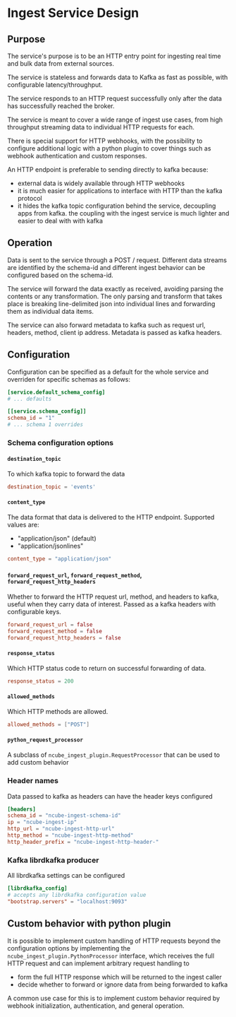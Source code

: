 # Ingest Service Design

## Purpose

The service's purpose is to be an HTTP entry point for ingesting real time and bulk data from
external sources.

The service is stateless and forwards data to Kafka as fast as possible, with configurable
latency/throughput.

The service responds to an HTTP request successfully only after the data has successfully
reached the broker.

The service is meant to cover a wide range of ingest use cases, from high throughput streaming
data to individual HTTP requests for each.

There is special support for HTTP webhooks, with the possibility to configure additional
logic with a python plugin to cover things such as webhook authentication and custom
responses.

An HTTP endpoint is preferable to sending directly to kafka because:
* external data is widely available through HTTP webhooks
* it is much easier for applications to interface with HTTP than the kafka protocol
* it hides the kafka topic configuration behind the service, decoupling apps from kafka. the
  coupling with the ingest service is much lighter and easier to deal with with kafka

## Operation

Data is sent to the service through a POST /<schema-id> request. Different data streams
are identified by the schema-id and different ingest behavior can be configured based on the
schema-id.

The service will forward the data exactly as received, avoiding parsing the contents or any
transformation. The only parsing and transform that takes place is breaking line-delimited json
into individual lines and forwarding them as individual data items. 

The service can also forward metadata to kafka such as request url, headers, method, client ip
address. Metadata is passed as kafka headers.

## Configuration

Configuration can be specified as a default for the whole service and overriden for specific
schemas as follows:

```toml
[service.default_schema_config]
# ... defaults

[[service.schema_config]]
schema_id = "1"
# ... schema 1 overrides
```

### Schema configuration options

#### `destination_topic`

To which kafka topic to forward the data

```toml
destination_topic = 'events'
```

#### `content_type`

The data format that data is delivered to the HTTP endpoint. Supported values are:
* "application/json" (default)
* "application/jsonlines"

```toml
content_type = "application/json"
```

#### `forward_request_url`, `forward_request_method`, `forward_request_http_headers`

Whether to forward the HTTP request url, method, and headers to kafka, useful when they carry
data of interest. Passed as a kafka headers with configurable keys.

```toml
forward_request_url = false
forward_request_method = false
forward_request_http_headers = false
```

#### `response_status`

Which HTTP status code to return on successful forwarding of data.

```toml
response_status = 200
```

#### `allowed_methods`

Which HTTP methods are allowed.

```toml
allowed_methods = ["POST"]
```

#### `python_request_processor`

A subclass of `ncube_ingest_plugin.RequestProcessor` that can be used to add custom behavior

### Header names

Data passed to kafka as headers can have the header keys configured

```toml
[headers]
schema_id = "ncube-ingest-schema-id"
ip = "ncube-ingest-ip"
http_url = "ncube-ingest-http-url"
http_method = "ncube-ingest-http-method"
http_header_prefix = "ncube-ingest-http-header-"
```

### Kafka librdkafka producer

All librdkafka settings can be configured

```toml
[librdkafka_config]
# accepts any librdkafka configuration value
"bootstrap.servers" = "localhost:9093"
```

## Custom behavior with python plugin

It is possible to implement custom handling of HTTP requests beyond the configuration
options by implementing the `ncube_ingest_plugin.PythonProcessor` interface, which
receives the full HTTP request and can implement arbitrary request handling to 
* form the full HTTP response which will be returned to the ingest caller
* decide whether to forward or ignore data from being forwarded to kafka

A common use case for this is to implement custom behavior required by webhook initialization,
authentication, and general operation.

